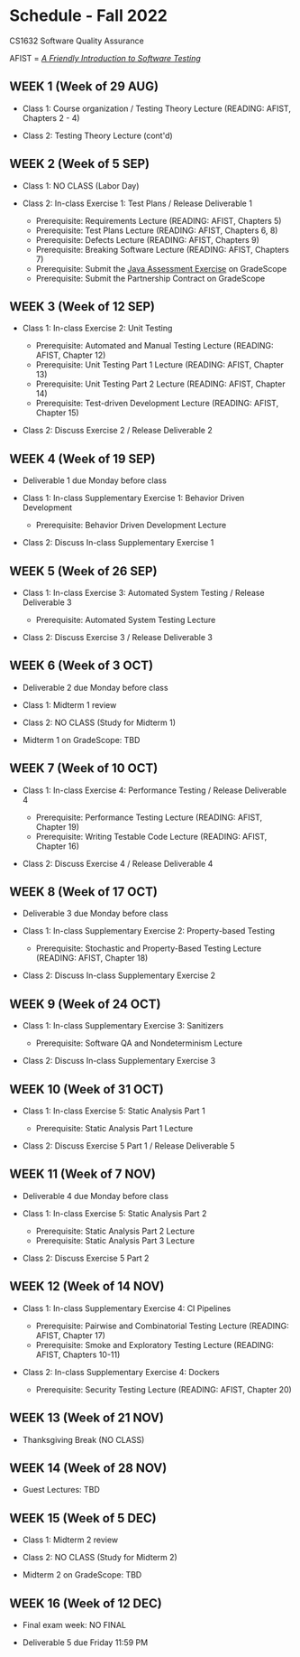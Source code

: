 # Schedule - Fall 2022
CS1632 Software Quality Assurance

AFIST = [_A Friendly Introduction to Software Testing_](software-quality-assurance-textbook.pdf)

## WEEK 1 (Week of 29 AUG)

* Class 1: Course organization / Testing Theory Lecture (READING: AFIST, Chapters 2 - 4)
  
* Class 2: Testing Theory Lecture (cont'd)

## WEEK 2 (Week of 5 SEP)

* Class 1: NO CLASS (Labor Day)

* Class 2: In-class Exercise 1: Test Plans / Release Deliverable 1
  * Prerequisite: Requirements Lecture (READING: AFIST, Chapters 5)
  * Prerequisite: Test Plans Lecture (READING: AFIST, Chapters 6, 8)
  * Prerequisite: Defects Lecture (READING: AFIST, Chapters 9)
  * Prerequisite: Breaking Software Lecture (READING: AFIST, Chapters 7)
  * Prerequisite: Submit the [Java Assessment Exercise](exercises/0) on GradeScope
  * Prerequisite: Submit the Partnership Contract on GradeScope

## WEEK 3 (Week of 12 SEP)
  
* Class 1: In-class Exercise 2: Unit Testing
  * Prerequisite: Automated and Manual Testing Lecture (READING: AFIST, Chapter 12)
  * Prerequisite: Unit Testing Part 1 Lecture (READING: AFIST, Chapter 13)
  * Prerequisite: Unit Testing Part 2 Lecture (READING: AFIST, Chapter 14)
  * Prerequisite: Test-driven Development Lecture (READING: AFIST, Chapter 15)

* Class 2: Discuss Exercise 2 / Release Deliverable 2

## WEEK 4 (Week of 19 SEP)

* Deliverable 1 due Monday before class

* Class 1: In-class Supplementary Exercise 1: Behavior Driven Development
  * Prerequisite: Behavior Driven Development Lecture

* Class 2: Discuss In-class Supplementary Exercise 1

## WEEK 5 (Week of 26 SEP)

* Class 1: In-class Exercise 3: Automated System Testing / Release Deliverable 3
  * Prerequisite: Automated System Testing Lecture

* Class 2: Discuss Exercise 3 / Release Deliverable 3

## WEEK 6 (Week of 3 OCT)

* Deliverable 2 due Monday before class

* Class 1: Midterm 1 review

* Class 2: NO CLASS (Study for Midterm 1)
  
* Midterm 1 on GradeScope: TBD

## WEEK 7 (Week of 10 OCT)

* Class 1: In-class Exercise 4: Performance Testing / Release Deliverable 4
  * Prerequisite: Performance Testing Lecture (READING: AFIST, Chapter 19)
  * Prerequisite: Writing Testable Code Lecture (READING: AFIST, Chapter 16)

* Class 2: Discuss Exercise 4 / Release Deliverable 4

## WEEK 8 (Week of 17 OCT)

* Deliverable 3 due Monday before class

* Class 1: In-class Supplementary Exercise 2: Property-based Testing
  * Prerequisite: Stochastic and Property-Based Testing Lecture (READING: AFIST, Chapter 18)

* Class 2: Discuss In-class Supplementary Exercise 2

## WEEK 9 (Week of 24 OCT)

* Class 1: In-class Supplementary Exercise 3: Sanitizers
  * Prerequisite: Software QA and Nondeterminism Lecture

* Class 2: Discuss In-class Supplementary Exercise 3

## WEEK 10 (Week of 31 OCT)

* Class 1: In-class Exercise 5: Static Analysis Part 1
  * Prerequisite: Static Analysis Part 1 Lecture

* Class 2: Discuss Exercise 5 Part 1 / Release Deliverable 5 

## WEEK 11 (Week of 7 NOV)

* Deliverable 4 due Monday before class

* Class 1: In-class Exercise 5: Static Analysis Part 2
  * Prerequisite: Static Analysis Part 2 Lecture
  * Prerequisite: Static Analysis Part 3 Lecture

* Class 2: Discuss Exercise 5 Part 2 

## WEEK 12 (Week of 14 NOV)

* Class 1: In-class Supplementary Exercise 4: CI Pipelines
  * Prerequisite: Pairwise and Combinatorial Testing Lecture (READING: AFIST, Chapter 17)
  * Prerequisite: Smoke and Exploratory Testing Lecture (READING: AFIST, Chapters 10-11)

* Class 2: In-class Supplementary Exercise 4: Dockers
  * Prerequisite: Security Testing Lecture (READING: AFIST, Chapter 20)

## WEEK 13 (Week of 21 NOV)

* Thanksgiving Break (NO CLASS)

## WEEK 14 (Week of 28 NOV)

* Guest Lectures: TBD

## WEEK 15 (Week of 5 DEC)

* Class 1: Midterm 2 review

* Class 2: NO CLASS (Study for Midterm 2)

* Midterm 2 on GradeScope: TBD

## WEEK 16 (Week of 12 DEC)

* Final exam week: NO FINAL

* Deliverable 5 due Friday 11:59 PM
